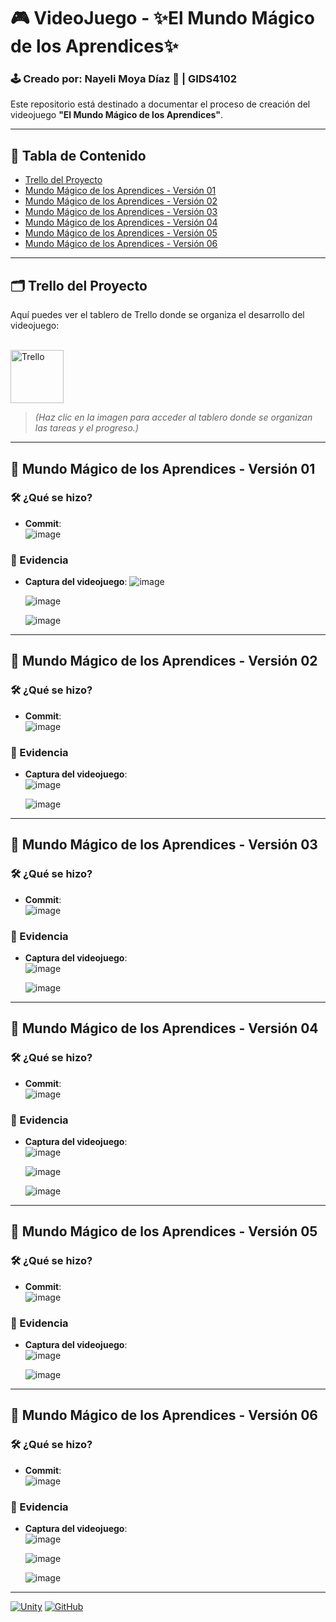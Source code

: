 # 🎮 VideoJuego - ✨El Mundo Mágico de los Aprendices✨
### 🕹️ Creado por: Nayeli Moya Díaz 🦦 | GIDS4102
Este repositorio está destinado a documentar el proceso de creación del videojuego **"El Mundo Mágico de los Aprendices"**.

---

## 📑 Tabla de Contenido
- [Trello del Proyecto](#trello)
- [Mundo Mágico de los Aprendices - Versión 01](#versión-01)
- [Mundo Mágico de los Aprendices - Versión 02](#versión-02)
- [Mundo Mágico de los Aprendices - Versión 03](#versión-03)
- [Mundo Mágico de los Aprendices - Versión 04](#versión-04)
- [Mundo Mágico de los Aprendices - Versión 05](#versión-05)
- [Mundo Mágico de los Aprendices - Versión 06](#versión-06)

---

<a name="trello"></a>
## 🗂️ Trello del Proyecto
Aquí puedes ver el tablero de Trello donde se organiza el desarrollo del videojuego:<p>  
<a href="https://trello.com/invite/b/671c082615101a32cafbb4fb/ATTI1a59d17c76d48550e0f6a96240a759ebFD42CF2C/videojuego-el-mundo-magico-de-los-aprendices">
    <img src="https://cdn.worldvectorlogo.com/logos/trello.svg" alt="Trello" width="85"/>
</a>  
> *(Haz clic en la imagen para acceder al tablero donde se organizan las tareas y el progreso.)*

---

<a name="versión-01"></a>
## 🌟 Mundo Mágico de los Aprendices - Versión 01
### 🛠️ ¿Qué se hizo?

- **Commit**:  
  ![image](https://github.com/user-attachments/assets/f9056336-df46-459c-9240-19353ad6dc69)

### 📸 Evidencia

- **Captura del videojuego**:
  ![image](https://github.com/user-attachments/assets/4229d6f2-dee7-4dc1-bc47-42363f1ddff8)
 
  ![image](https://github.com/user-attachments/assets/ce35d90d-497c-41ac-9007-beee1603f4ba)
  
  ![image](https://github.com/user-attachments/assets/b5da7dbf-c19a-405f-87bc-a8008a2e71c5)

---

<a name="versión-02"></a>
## 🌟 Mundo Mágico de los Aprendices - Versión 02
### 🛠️ ¿Qué se hizo?

- **Commit**:  
  ![image](https://github.com/user-attachments/assets/5b92bbcd-74eb-4a2f-9103-8c31c9d620c5)

### 📸 Evidencia

- **Captura del videojuego**:  
  ![image](https://github.com/user-attachments/assets/1c76711e-9da0-47f0-85c4-2460833f4420)

  ![image](https://github.com/user-attachments/assets/e03107b5-ec6f-4fbc-ba65-2b044e34a832)

---

<a name="versión-03"></a>
## 🌟 Mundo Mágico de los Aprendices - Versión 03
### 🛠️ ¿Qué se hizo?

- **Commit**:  
  ![image](https://github.com/user-attachments/assets/20810361-7a63-40d7-ac3a-9906bc1a54f8)

### 📸 Evidencia

- **Captura del videojuego**:  
  ![image](https://github.com/user-attachments/assets/a2931e5e-6f56-47a0-91ad-65e3ed9c48c4)

  ![image](https://github.com/user-attachments/assets/7079fa6c-ead8-4a9c-8144-beb411291248)

---

<a name="versión-04"></a>
## 🌟 Mundo Mágico de los Aprendices - Versión 04
### 🛠️ ¿Qué se hizo?

- **Commit**:  
  ![image](https://github.com/user-attachments/assets/11868f96-7059-4275-a7d5-abc1fe5cd248)

### 📸 Evidencia

- **Captura del videojuego**:  
  ![image](https://github.com/user-attachments/assets/0c35f245-f255-41f7-9d5a-0b51dc0efbb9)

  ![image](https://github.com/user-attachments/assets/6a5926ed-9ef7-4b89-98a3-c94a6d022c4f)

  ![image](https://github.com/user-attachments/assets/f63c47fb-2879-4e65-83ae-90fa79c7fec1)

---

<a name="versión-05"></a>
## 🌟 Mundo Mágico de los Aprendices - Versión 05
### 🛠️ ¿Qué se hizo?

- **Commit**:  
  ![image](https://github.com/user-attachments/assets/789e1380-7974-4b40-9d7f-de79e7b2982a)

### 📸 Evidencia

- **Captura del videojuego**:  
  ![image](https://github.com/user-attachments/assets/75b6e9ed-5a52-4ce5-aec8-a972124ea563)

  ![image](https://github.com/user-attachments/assets/9376247e-3a30-463e-b6ed-e5eaccb001af)

---

<a name="versión-06"></a>
## 🌟 Mundo Mágico de los Aprendices - Versión 06
### 🛠️ ¿Qué se hizo?

- **Commit**:  
  ![image](https://github.com/user-attachments/assets/ec057668-d7f7-4f3e-8269-acd755687c5b)

### 📸 Evidencia

- **Captura del videojuego**:  
  ![image](https://github.com/user-attachments/assets/51866ace-f071-4443-85b7-772aa738b399)

  ![image](https://github.com/user-attachments/assets/c25f2f1c-571f-4c3f-917b-a663b96f8a42)

  ![image](https://github.com/user-attachments/assets/595dfb3d-5523-46fe-add6-fa53fcaf5fae)

---

[![Unity](https://img.shields.io/badge/Unity-100000?style=for-the-badge&logo=unity&logoColor=white)](https://unity.com/)
[![GitHub](https://img.shields.io/badge/GitHub-100000?style=for-the-badge&logo=github&logoColor=white)](https://github.com/)
